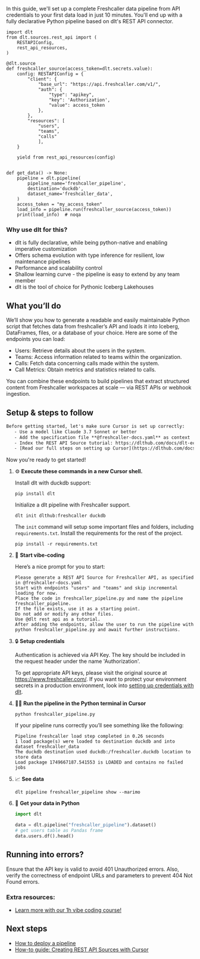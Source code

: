 In this guide, we'll set up a complete Freshcaller data pipeline from API credentials to your first data load in just 10 minutes. You'll end up with a fully declarative Python pipeline based on dlt's REST API connector.

```python-outcome
import dlt
from dlt.sources.rest_api import (
    RESTAPIConfig,
    rest_api_resources,
)

@dlt.source
def freshcaller_source(access_token=dlt.secrets.value):
    config: RESTAPIConfig = {
        "client": {
            "base_url": "https://api.freshcaller.com/v1/",
            "auth": {
                "type": "apikey",
                "key": 'Authorization',
                "value": access_token
            },
        },
        "resources": [
            "users",
            "teams",
            "calls"
            ],
    }

    yield from rest_api_resources(config)


def get_data() -> None:
    pipeline = dlt.pipeline(
        pipeline_name='freshcaller_pipeline',
        destination='duckdb',
        dataset_name='freshcaller_data', 
    )
    access_token = "my_access_token"
    load_info = pipeline.run(freshcaller_source(access_token))
    print(load_info)  # noqa
```

### Why use dlt for this?

- dlt is fully declarative, while being python-native and enabling imperative customization
- Offers schema evolution with type inference for resilient, low maintenance pipelines
- Performance and scalability control
- Shallow learning curve - the pipeline is easy to extend by any team member
- dlt is the tool of choice for Pythonic Iceberg Lakehouses

## What you’ll do

We’ll show you how to generate a readable and easily maintainable Python script that fetches data from freshcaller’s API and loads it into Iceberg, DataFrames, files, or a database of your choice. Here are some of the endpoints you can load:

- Users: Retrieve details about the users in the system.
- Teams: Access information related to teams within the organization.
- Calls: Fetch data concerning calls made within the system.
- Call Metrics: Obtain metrics and statistics related to calls.

You can combine these endpoints to build pipelines that extract structured content from Freshcaller workspaces at scale — via REST APIs or webhook ingestion.

## Setup & steps to follow

```default
Before getting started, let's make sure Cursor is set up correctly:
   - Use a model like Claude 3.7 Sonnet or better
   - Add the specification file **@freshcaller-docs.yaml** as context
   - Index the REST API Source tutorial: https://dlthub.com/docs/dlt-ecosystem/verified-sources/rest_api/ and add it to context as **@dlt rest api**
   - [Read our full steps on setting up Cursor](https://dlthub.com/docs/dlt-ecosystem/llm-tooling/cursor-restapi#23-configuring-cursor-with-documentation)
```

Now you're ready to get started! 

1. ⚙️ **Execute these commands in a new Cursor shell.**
    
    Install dlt with duckdb support:
    ```shell
    pip install dlt
    ```

    Initialize a dlt pipeline with Freshcaller support.
    ```shell
    dlt init dlthub:freshcaller duckdb
    ```

    The `init` command will setup some important files and folders, including `requirements.txt`. Install the requirements for the rest of the project.
    ```shell
    pip install -r requirements.txt
    ```
    
2. 🤠 **Start vibe-coding**
    
    Here’s a nice prompt for you to start: 
    
    ```prompt
    Please generate a REST API Source for Freshcaller API, as specified in @freshcaller-docs.yaml 
    Start with endpoints "users" and "teams" and skip incremental loading for now. 
    Place the code in freshcaller_pipeline.py and name the pipeline freshcaller_pipeline. 
    If the file exists, use it as a starting point. 
    Do not add or modify any other files. 
    Use @dlt rest api as a tutorial. 
    After adding the endpoints, allow the user to run the pipeline with python freshcaller_pipeline.py and await further instructions.
    ```

    
3. 🔒 **Setup credentials** 
    
    Authentication is achieved via API Key. The key should be included in the request header under the name 'Authorization'.
    
    To get appropriate API keys, please visit the original source at https://www.freshcaller.com/.
    If you want to protect your environment secrets in a production environment, look into [setting up credentials with dlt](https://dlthub.com/docs/walkthroughs/add_credentials).
    
4. 🏃‍♀️ **Run the pipeline in the Python terminal in Cursor**
    
    ```shell
    python freshcaller_pipeline.py
    ```
    
    If your pipeline runs correctly you’ll see something like the following:
    
    ```shell
    Pipeline freshcaller load step completed in 0.26 seconds
    1 load package(s) were loaded to destination duckdb and into dataset freshcaller_data
    The duckdb destination used duckdb:/freshcaller.duckdb location to store data
    Load package 1749667187.541553 is LOADED and contains no failed jobs
    ```
    
5. 📈 **See data**
    
    ```shell
    dlt pipeline freshcaller_pipeline show --marimo
    ```
    
6. 🐍 **Get your data in Python**
    
    ```python
    import dlt

   data = dlt.pipeline("freshcaller_pipeline").dataset()
   # get users table as Pandas frame
   data.users.df().head()
    ```

## Running into errors?

Ensure that the API key is valid to avoid 401 Unauthorized errors. Also, verify the correctness of endpoint URLs and parameters to prevent 404 Not Found errors.

### Extra resources:

- [Learn more with our 1h vibe coding course!](https://www.youtube.com/watch?v=GGid70rnJuM)

## Next steps

- [How to deploy a pipeline](https://dlthub.com/docs/walkthroughs/deploy-a-pipeline)
- [How-to guide: Creating REST API Sources with Cursor](https://dlthub.com/docs/dlt-ecosystem/llm-tooling/cursor-restapi)